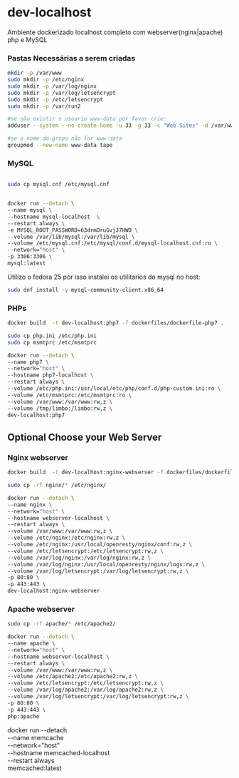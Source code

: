 # dev-localhost
Ambiente dockerizado localhost completo com webserver(nginx|apache) php e MySQL 

### Pastas Necessárias a serem criadas
```sh
mkdir -p /var/www
sudo mkdir -p /etc/nginx
sudo mkdir -p /var/log/nginx
sudo mkdir -p /var/log/letsencrypt
sudo mkdir -p /etc/letsencrypt
sudo mkdir -p /var/run2
```

```sh
#se não existir o usuario www-data por favor crie:
adduser --system --no-create-home -u 33 -g 33 -c "Web Sites" -d /var/www/html  www-data

#se o nome do grupo não for www-data
groupmod --new-name www-data tape
```

### MySQL
```sh

sudo cp mysql.cnf /etc/mysql.cnf


docker run --detach \
--name mysql \
--hostname mysql-localhost  \
--restart always \
-e MYSQL_ROOT_PASSWORD=63drmDruGvjJ7HWD \
--volume /var/lib/mysql:/var/lib/mysql \
--volume /etc/mysql.cnf:/etc/mysql/conf.d/mysql-localhost.cnf:ro \
--network="host" \
-p 3306:3306 \
mysql:latest
```
Utilizo o fedora 25 por isso instalei os utilitarios do mysql no host:
```sh
sudo dnf install -y mysql-community-client.x86_64
```

### PHPs
```sh
docker build  -t dev-localhost:php7 -f dockerfiles/dockerfile-php7 .

sudo cp php.ini /etc/php.ini
sudo cp msmtprc /etc/msmtprc

docker run --detach \
--name php7 \
--network="host" \
--hostname php7-localhost \
--restart always \
--volume /etc/php.ini:/usr/local/etc/php/conf.d/php-custom.ini:ro \
--volume /etc/msmtprc:/etc/msmtprc:ro \
--volume /var/www:/var/www:rw,z \
--volume /tmp/limbo:/limbo:rw,z \
dev-localhost:php7
```

## Optional Choose your Web Server
### Nginx webserver
```sh
docker build  -t dev-localhost:nginx-webserver -f dockerfiles/dockerfile-nginx-module-pagespeed .

sudo cp -rf nginx/* /etc/nginx/

docker run --detach \
--name nginx \
--network="host" \
--hostname webserver-localhost \
--restart always \
--volume /var/www:/var/www:rw,z \
--volume /etc/nginx:/etc/nginx:rw,z \
--volume /etc/nginx:/usr/local/openresty/nginx/conf:rw,z \
--volume /etc/letsencrypt:/etc/letsencrypt:rw,z \
--volume /var/log/nginx:/var/log/nginx:rw,z \
--volume /var/log/nginx:/usr/local/openresty/nginx/logs:rw,z \
--volume /var/log/letsencrypt:/var/log/letsencrypt:rw,z \
-p 80:80 \
-p 443:443 \
dev-localhost:nginx-webserver
```

### Apache webserver
```sh
sudo cp -rf apache/* /etc/apache2/

docker run --detach \
--name apache \
--network="host" \
--hostname webserver-localhost \
--restart always \
--volume /var/www:/var/www:rw,z \
--volume /etc/apache2:/etc/apache2:rw,z \
--volume /etc/letsencrypt:/etc/letsencrypt:rw,z \
--volume /var/log/apache2:/var/log/apache2:rw,z \
--volume /var/log/letsencrypt:/var/log/letsencrypt:rw,z \
-p 80:80 \
-p 443:443 \
php:apache
```

docker run --detach \
--name memcache \
--network="host" \
--hostname memcached-localhost \
--restart always \
memcached:latest
```
